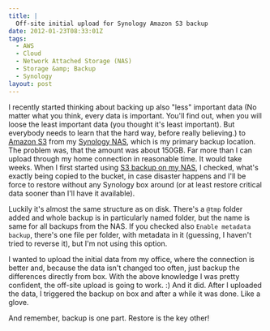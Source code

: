 ```yaml
---
title: |
  Off-site initial upload for Synology Amazon S3 backup
date: 2012-01-23T08:33:01Z
tags:
  - AWS
  - Cloud
  - Network Attached Storage (NAS)
  - Storage &amp; Backup
  - Synology
layout: post
---
```

I recently started thinking about backing up also "less" important data (No matter what you think, every data is important. You'll find out, when you will loose the least important data (you thought it's least important). But everybody needs to learn that the hard way, before really believing.) to [Amazon S3][1] from my [Synology NAS][2], which is my primary backup location. The problem was, that the amount was about 150GB. Far more than I can upload through my home connection in reasonable time. It would take weeks. When I first started using [S3 backup on my NAS][3], I checked, what's exactly being copied to the bucket, in case disaster happens and I'll be force to restore without any Synology box around (or at least restore critical data sooner than I'll have it available).

Luckily it's almost the same structure as on disk. There's a `@tmp` folder added and whole backup is in particularly named folder, but the name is same for all backups from the NAS. If you checked also `Enable metadata backup`, there's one file per folder, with metadata in it (guessing, I haven't tried to reverse it), but I'm not using this option.

I wanted to upload the initial data from my office, where the connection is better and, because the data isn't changed too often, just backup the differences directly from box. With the above knowledge I was pretty confident, the off-site upload is going to work. :) And it did. After I uploaded the data, I triggered the backup on box and after a while it was done. Like a glove.

And remember, backup is one part. Restore is the key other!

[1]: http://aws.amazon.com/s3/
[2]: http://www.synology.com/
[3]: http://www.synology.com/us/products/features/backup_server.php